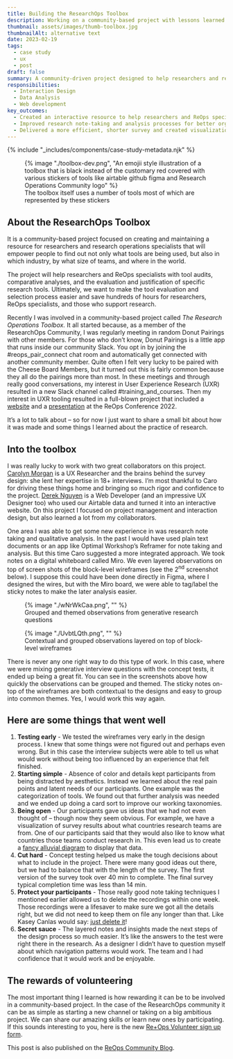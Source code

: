```yaml
---
title: Building the ResearchOps Toolbox
description: Working on a community-based project with lessons learned
thumbnail: assets/images/thumb-toolbox.jpg
thumbnailAlt: alternative text 
date: 2023-02-19
tags:
  - case study
  - ux
  - post
draft: false
summary: A community-driven project designed to help researchers and research operations specialists find, evaluate, and compare research tools across industries and team sizes. By offering tool audits and data-driven analyses, the project streamlines the selection process, saving researchers valuable time.
responsibilities:
  - Interaction Design
  - Data Analysis
  - Web development
key_outcomes:
  - Created an interactive resource to help researchers and ReOps specialists evaluate and select research tools.
  - Improved research note-taking and analysis processes for better organization and insights.
  - Delivered a more efficient, shorter survey and created visualizations for better data representation.
---
```


{% include "_includes/components/case-study-metadata.njk" %}

<figure class="stamp">
  {% image "./toolbox-dev.png", "An emojii style illustration of a toolbox that is black instead of the customary red covered with various stickers of tools like airtable github figma and Research Operations Community logo" %}
<figcaption>The toolbox itself uses a number of tools most of which are represented by these stickers</figcaption>
</figure>

<aside>

## About the ResearchOps Toolbox

It is a community-based project focused on creating and maintaining a resource for researchers and research operations specialists that will empower people to find out not only what tools are being used, but also in which industry, by what size of teams, and where in the world.

The project will help researchers and ReOps specialists with tool audits, comparative analyses, and the evaluation and justification of specific research tools. Ultimately, we want to make the tool evaluation and selection process easier and save hundreds of hours for researchers, ReOps specialists, and those who support research.

</aside>


Recently I was involved in a community-based project called *The Research Operations Toolbox.* It all started because, as a member of the ResearchOps Community, I was regularly meeting in random Donut Pairings with other members. For those who don’t know, Donut Pairings is a little app that runs inside our community Slack. You opt in by joining the #reops_pair_connect chat room and automatically get connected with another community member. Quite often I felt very lucky to be paired with the Cheese Board Members, but it turned out this is fairly common because they all do the pairings more than most. In these meetings and through really good conversations, my interest in User Experience Research (UXR) resulted in a new Slack channel called #training_and_courses. Then my interest in UXR tooling resulted in a full-blown project that included a [website](https://toolbox.researchops.community/) and a [presentation](https://joinlearners.com/talk/building-a-researchops-toolbox) at the ReOps Conference 2022. 

It’s a lot to talk about – so for now I just want to share a small bit about how it was made and some things I learned about the practice of research.

## Into the toolbox

I was really lucky to work with two great collaborators on this project. [Carolyn Morgan](https://www.linkedin.com/in/caromorgan/) is a UX Researcher and the brains behind the survey design: she lent her expertise in 18+ interviews. I’m most thankful to Caro for driving these things home and bringing so much rigor and confidence to the project. [Derek Nguyen](https://twitter.com/DerekNguyen10) is a Web Developer (and an impressive UX Designer too) who used our Airtable data and turned it into an interactive website. On this project I focused on project management and interaction design, but also learned a lot from my collaborators. 

One area I was able to get some new experience in was research note taking and qualitative analysis. In the past I would have used plain text documents or an app like Optimal Workshop’s Reframer for note taking and analysis. But this time Caro suggested a more integrated approach. We took notes on a digital whiteboard called Miro. We even layered observations on top of screen shots of the block-level wireframes (see the 2<sup>nd</sup> screenshot below). I suppose this could have been done directly in Figma, where I designed the wires, but with the Miro board, we were able to tag/label the sticky notes to make the later analysis easier.

<figure>
  {% image "./wNrWkCaa.png", "" %}
<figcaption>Grouped and themed observations from generative research questions</figcaption>
</figure>

<figure>
  {% image "./UvbtLQth.png", "" %}
<figcaption>Contextual and grouped observations layered on top of block-level wireframes</figcaption>
</figure>

There is never any one right way to do this type of work. In this case, where we were mixing generative interview questions with the concept tests, it ended up being a great fit. You can see in the screenshots above how quickly the observations can be grouped and themed. The sticky notes on-top of the wireframes are both contextual to the designs and easy to group into common themes. Yes, I would work this way again.

## Here are some things that went well

1. **Testing early** - We tested the wireframes very early in the design process. I knew that some things were not figured out and perhaps even wrong. But in this case the interview subjects were able to tell us what would work without being too influenced by an experience that felt finished. 
2. **Starting simple** -  Absence of color and details kept participants from being distracted by aesthetics. Instead we learned about the real pain points and latent needs of our participants. One example was the categorization of tools. We found out that further analysis was needed and we ended up doing a card sort to improve our working taxonomies.
3. **Being open** - Our participants gave us ideas that we had not even thought of – though now they seem obvious. For example, we have a visualization of survey results about what countries research teams are from. One of our participants said that they would also like to know what countries those teams conduct research in. This even lead us to create a [fancy alluvial diagram](https://toolbox.researchops.community/industry-info#where-research-is-conducted) to display that data.
4. **Cut hard** - Concept testing helped us make the tough decisions about what to include in the project. There were many good ideas out there, but we had to balance that with the length of the survey. The first version of the survey took over 40 min to complete. The final survey typical completion time was less than 14 min. 
5. **Protect your participants** - Those really good note taking techniques I mentioned earlier allowed us to delete the recordings within one week. Those recordings were a lifesaver to make sure we got all the details right, but we did not need to keep them on file any longer than that. Like Kasey Canlas would say: [just delete it](https://dscout.com/people-nerds/kasey-canlas)!
6. **Secret sauce** - The layered notes and insights made the next steps of the design process so much easier. It’s like the answers to the test were right there in the research. As a designer I didn’t have to question myself about which navigation patterns would work. The team and I had confidence that it would work and be enjoyable.

## The rewards of volunteering

The most important thing I learned is how rewarding it can be to be involved in a community-based project. In the case of the ResearchOps community it can be as simple as starting a new channel or taking on a big ambitious project. We can share our amazing skills or learn new ones by participating. If this sounds interesting to you, here is the new [Re+Ops Volunteer sign up form](https://airtable.com/shr1lnFpVMlwkPmTi). 

This post is also published on the [ReOps Community Blog](https://medium.com/researchops-community).


